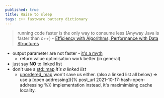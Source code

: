 ```yaml
---
published: true
title: Raise to sleep
tags: c++ fastware battery dictionary
---
```

> running code faster is the only way to consume less (Anyway Java is faster than c++) - [Efficiency with Algorithms, Performance with Data Structures](https://www.youtube.com/watch?v=fHNmRkzxHWs)

- output parameter are not faster - [it's a myth](https://youtu.be/fHNmRkzxHWs?t=1928)
	- return value optimisation work better (in general)
- just say **NO** to linked list
- don't use a [std::map](https://youtu.be/fHNmRkzxHWs?t=2696) _it's a linked list_
	- [unordered_map](https://youtu.be/fHNmRkzxHWs?t=2798) won't save us either. (also a linked list all below) => use a [open addressing]({% post_url 2021-10-17-hash-open-addressing %}) implementation instead, it's maximimising cache locality.
